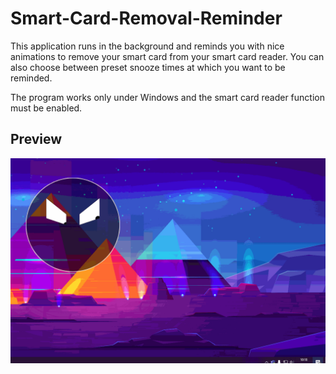# Smart-Card-Removal-Reminder
This application runs in the background and reminds you with nice animations to remove your smart card from your smart card reader. You can also choose between preset snooze times at which you want to be reminded.

The program works only under Windows and the smart card reader function must be enabled.

## Preview

![](Assets/smart.gif)
